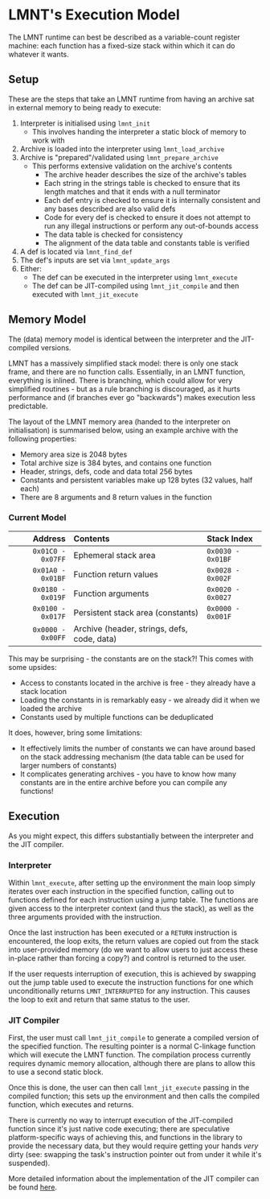 # LMNT's Execution Model

The LMNT runtime can best be described as a variable-count register machine: each function has a fixed-size stack within which it can do whatever it wants.

## Setup

These are the steps that take an LMNT runtime from having an archive sat in external memory to being ready to execute:

1. Interpreter is initialised using `lmnt_init`
   * This involves handing the interpreter a static block of memory to work with
2. Archive is loaded into the interpreter using `lmnt_load_archive`
3. Archive is "prepared"/validated using `lmnt_prepare_archive`
   * This performs extensive validation on the archive's contents
     * The archive header describes the size of the archive's tables
     * Each string in the strings table is checked to ensure that its length matches and that it ends with a null terminator
     * Each def entry is checked to ensure it is internally consistent and any bases described are also valid defs
     * Code for every def is checked to ensure it does not attempt to run any illegal instructions or perform any out-of-bounds access
     * The data table is checked for consistency
     * The alignment of the data table and constants table is verified
4. A def is located via `lmnt_find_def`
5. The def's inputs are set via `lmnt_update_args`
6. Either:
   * The def can be executed in the interpreter using `lmnt_execute`
   * The def can be JIT-compiled using `lmnt_jit_compile` and then executed with `lmnt_jit_execute`


## Memory Model

The (data) memory model is identical between the interpreter and the JIT-compiled versions.

LMNT has a massively simplified stack model: there is only one stack frame, and there are no function calls. Essentially, in an LMNT function, everything is inlined. There is branching, which could allow for very simplified routines - but as a rule branching is discouraged, as it hurts performance and (if branches ever go "backwards") makes execution less predictable.

The layout of the LMNT memory area (handed to the interpreter on initialisation) is summarised below, using an example archive with the following properties:

* Memory area size is 2048 bytes
* Total archive size is 384 bytes, and contains one function
* Header, strings, defs, code and data total 256 bytes
* Constants and persistent variables make up 128 bytes (32 values, half each)
* There are 8 arguments and 8 return values in the function

### Current Model

| Address            | Contents                                    | Stack Index       |
| -----------------: | :------------------------------------------ | :---------------- |
| `0x01C0 - 0x07FF`  | Ephemeral stack area                        | `0x0030 - 0x01BF` |
| `0x01A0 - 0x01BF`  | Function return values                      | `0x0028 - 0x002F` |
| `0x0180 - 0x019F`  | Function arguments                          | `0x0020 - 0x0027` |
| `0x0100 - 0x017F`  | Persistent stack area (constants)           | `0x0000 - 0x001F` |
| `0x0000 - 0x00FF`  | Archive (header, strings, defs, code, data) |                   |

This may be surprising - the constants are on the stack?! This comes with some upsides:
* Access to constants located in the archive is free - they already have a stack location
* Loading the constants in is remarkably easy - we already did it when we loaded the archive
* Constants used by multiple functions can be deduplicated

It does, however, bring some limitations:
* It effectively limits the number of constants we can have around based on the stack addressing mechanism (the data table can be used for larger numbers of constants)
* It complicates generating archives - you have to know how many constants are in the entire archive before you can compile any functions!

## Execution

As you might expect, this differs substantially between the interpreter and the JIT compiler.

### Interpreter

Within `lmnt_execute`, after setting up the environment the main loop simply iterates over each instruction in the specified function, calling out to functions defined for each instruction using a jump table. The functions are given access to the interpreter context (and thus the stack), as well as the three arguments provided with the instruction.

Once the last instruction has been executed or a `RETURN` instruction is encountered, the loop exits, the return values are copied out from the stack into user-provided memory (do we want to allow users to just access these in-place rather than forcing a copy?) and control is returned to the user.

If the user requests interruption of execution, this is achieved by swapping out the jump table used to execute the instruction functions for one which unconditionally returns `LMNT_INTERRUPTED` for any instruction. This causes the loop to exit and return that same status to the user.


### JIT Compiler

First, the user must call `lmnt_jit_compile` to generate a compiled version of the specified function. The resulting pointer is a normal C-linkage function which will execute the LMNT function. The compilation process currently requires dynamic memory allocation, although there are plans to allow this to use a second static block.

Once this is done, the user can then call `lmnt_jit_execute` passing in the compiled function; this sets up the environment and then calls the compiled function, which executes and returns.

There is currently no way to interrupt execution of the JIT-compiled function since it's just native code executing; there are speculative platform-specific ways of achieving this, and functions in the library to provide the necessary data, but they would require getting your hands _very_ dirty (see: swapping the task's instruction pointer out from under it while it's suspended).

More detailed information about the implementation of the JIT compiler can be found [here](JIT.md).